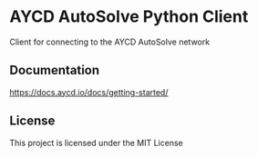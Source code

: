 # AYCD AutoSolve Python Client

Client for connecting to the AYCD AutoSolve network

## Documentation

https://docs.aycd.io/docs/getting-started/


## License

This project is licensed under the MIT License
